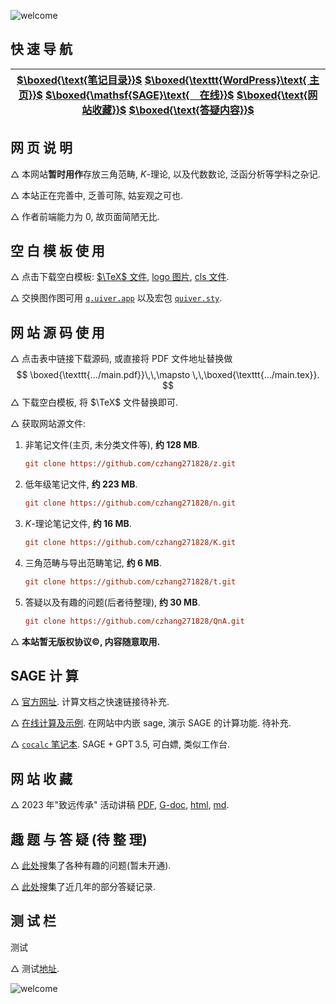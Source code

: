 ![welcome](https://czhang271828.github.io/z/WELCOME.svg)

## 快 速 导 航

| [$\boxed{\text{笔记目录}}$](https://czhang271828.github.io/z/table.html)  [$\boxed{\texttt{WordPress}\text{ 主页}}$](https://czhang271828github.wordpress.com/)  [$\boxed{\mathsf{SAGE}\text{　在线}}$](https://czhang271828.github.io/z/SageMathCell.html)  [$\boxed{\text{网站收藏}}$](https://czhang271828.github.io/z/#网-站-收-藏)  [$\boxed{\text{答疑内容}}$](https://czhang271828.github.io/QnA/Q.html) |
| :----------------------------------------------------------: |


## 网 页 说 明

  $\triangle$ 本网站**暂时用作**存放三角范畴, $K$-理论, 以及代数数论, 泛函分析等学科之杂记. 

  $\triangle$ 本站正在完善中, 乏善可陈, 姑妄观之可也.

  $\triangle$ 作者前端能力为 $0$, 故页面简陋无比. 

## 空 白 模 板 使 用

  $\triangle$ 点击下载空白模板: [$\TeX$ 文件](https://czhang271828.github.io/K/AA空白模板/main.tex), [logo 图片](https://czhang271828.github.io/K/AA空白模板/logo.png), [cls 文件](https://czhang271828.github.io/K/AA空白模板/MainStyle.cls). 

  $\triangle$ 交换图作图可用 [$\texttt{q.uiver.app}$](https://q.uiver.app/) 以及宏包 [$\texttt{quiver.sty}$](https://raw.githubusercontent.com/varkor/quiver/master/package/quiver.sty).

## 网 站 源 码 使 用

  $\triangle$ 点击表中链接下载源码, 或直接将 PDF 文件地址替换做
$$
\boxed{\texttt{.../main.pdf}}\,\,\mapsto \,\,\boxed{\texttt{.../main.tex}}.
$$
  $\triangle$ 下载空白模板, 将 $\TeX$ 文件替换即可. 

  $\triangle$ 获取网站源文件:

1. 非笔记文件(主页, 未分类文件等), **约 128 MB**. 

   ```ini
   git clone https://github.com/czhang271828/z.git
   ```

2. 低年级笔记文件, **约 223 MB**. 

   ```ini
   git clone https://github.com/czhang271828/n.git
   ```

3. $K$-理论笔记文件, **约 16 MB**. 

   ```ini
   git clone https://github.com/czhang271828/K.git
   ```

4. 三角范畴与导出范畴笔记, **约 6 MB**.

   ```ini
   git clone https://github.com/czhang271828/t.git
   ```

5. 答疑以及有趣的问题(后者待整理), **约 30 MB**.

   ```ini
   git clone https://github.com/czhang271828/QnA.git
   ```

  $\triangle$ **本站暂无版权协议:copyright:, 内容随意取用.** 

## SAGE 计 算

  $\triangle$ [官方网址](https://www.sagemath.org/). 计算文档之快速链接待补充.

  $\triangle$ [在线计算及示例](https://czhang271828.github.io/z/SageMathCell.html). 在网站中内嵌 sage, 演示 $\mathsf{SAGE}$ 的计算功能. 待补充.

  $\triangle$ [`cocalc` 笔记本](https://cocalc.com/). $\mathsf{SAGE}+\mathsf{GPT\,3.5}$, 可白嫖, 类似工作台. 

## 网 站 收 藏

  $\triangle$ 2023 年"致远传承" 活动讲稿 [PDF](https://czhang271828.github.io/z/web/致远传承文字版(部分).pdf), [G-doc](https://docs.google.com/viewerng/viewer?url=https://czhang271828.github.io/z/web/致远传承文字版(部分).pdf), [html](https://czhang271828.github.io/z/web/致远传承文字版(部分).html), [md](https://czhang271828.github.io/z/web/致远传承文字版(部分).md).



## 趣 题 与 答 疑 (待 整 理)

  $\triangle$ [此处](https://czhang271828.github.io/QnA/Ex.html)搜集了各种有趣的问题(暂未开通). 

  $\triangle$ [此处](https://czhang271828.github.io/QnA/Q.html)搜集了近几年的部分答疑记录. 



## 测 试 栏

测试 

  $\triangle$ 测试[地址](https://czhang271828.github.io/test/text.txt). 



![welcome](https://czhang271828.github.io/z/TheEnd.svg)

